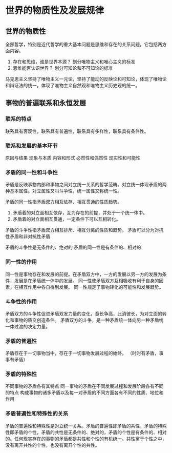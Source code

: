 # 世界的物质性及发展规律
## 世界的物质性
全部哲学，特别是近代哲学的重大基本问题是思维和存在的关系问题。它包括两方面内容。
1. 存在和思维，谁是世界本源？
划分唯物主义和唯心主义的标准
2. 思维能否认识世界？
划分可知论和不可知论的标准

马克思主义坚持了唯物主义一元论，坚持了能动的反映论和可知论，体现了唯物论和辩证法的统一，体现了唯物主义自然观和唯物主义历史观的统一。
## 事物的普遍联系和永恒发展
### 联系的特点
联系具有客观性，联系具有普遍性，联系具有多样性，联系具有条件性。
### 联系和发展的基本环节
原因与结果
现象与本质
内容和形式
必然性和偶然性
现实性和可能性
### 矛盾的同一性和斗争性
矛盾是反映事物内部和事物之间对立统一关系的哲学范畴。对立统一体现矛盾的两种基本属性。对立属性又叫斗争性，统一属性又称统一性。  


矛盾的同一性指矛盾双方相互依存、相互贯通的性质趋势。
1. 矛盾着的对立面相互依存，互为存在的前提，并处于一个统一体中。
2. 矛盾着的对立面相互贯通，一定条件下可以互相转化。

矛盾的斗争性指矛盾双方相互排斥、相互分离的性质和趋势。
矛盾可以分为对抗性矛盾和非对抗性矛盾

矛盾的斗争性是无条件的、绝对的
矛盾的同一性是有条件的、相对的

### 同一性的作用
同一性是事物存在和发展的前提。在矛盾双方中，一方的发展以另一方的发展为条件，发展是在矛盾统一体中的发展。
同一性使矛盾双方互相吸收有利于自身的因素，在相互作用中各自得到发展。
同一性规定了事物转化的可能性和发展趋势。
### 斗争性的作用
矛盾双方的斗争性促进矛盾双发力量的变化，竟长争高，此消彼长，为对立面的转化和事物的质变创造条件。
矛盾双方的斗争，是一种矛盾统一体向另一种矛盾统一体过渡的决定力量。

### 矛盾的普遍性
矛盾存在于一切事物当中，存在于一切事物发展过程的始终。
（时时有矛盾，事事有矛盾）
### 矛盾的特殊性
不同事物的矛盾各有其特点
同一事物的矛盾在不同发展过程和发展阶段各有不同的特点
构成事物的诸多矛盾以及每一对矛盾的不同方面各有不同的性质、地位和作用
### 矛盾普遍性和特殊性的关系
矛盾的普遍性和特殊性是对立统一关系。矛盾的普遍性即矛盾的共性，矛盾的特殊性即矛盾的个性。矛盾的共性是无条件的、绝对的，矛盾的个性是有条件的、相对的。任何现实存在的事物的矛盾都是共性和个性的有机统一。共性寓于个性之中，没有离开共性的个性，也没有离开个性的共性。
